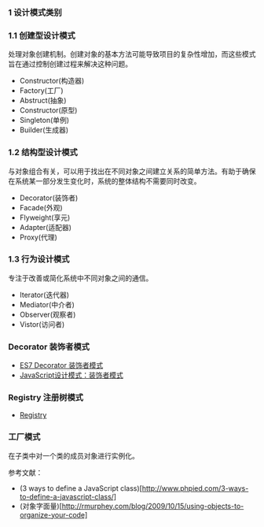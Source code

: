 ### 1 设计模式类别

### 1.1 创建型设计模式
处理对象创建机制。创建对象的基本方法可能导致项目的复杂性增加，而这些模式旨在通过控制创建过程来解决这种问题。

- Constructor(构造器)
- Factory(工厂)
- Abstruct(抽象)
- Constructor(原型)
- Singleton(单例)
- Builder(生成器)

### 1.2 结构型设计模式
与对象组合有关，可以用于找出在不同对象之间建立关系的简单方法。有助于确保在系统某一部分发生变化时，系统的整体结构不需要同时改变。

- Decorator(装饰者)
- Facade(外观)
- Flyweight(享元)
- Adapter(适配器)
- Proxy(代理)

### 1.3 行为设计模式
专注于改善或简化系统中不同对象之间的通信。

- Iterator(迭代器)
- Mediator(中介者)
- Observer(观察者)
- Vistor(访问者)

### Decorator 装饰者模式

* [ES7 Decorator 装饰者模式](http://taobaofed.org/blog/2015/11/16/es7-decorator/)
* [JavaScript设计模式：装饰者模式](http://www.codingserf.com/index.php/2015/05/javascript-design-patterns-decorator/)

### Registry 注册树模式

* [Registry](./registry)

### 工厂模式

在子类中对一个类的成员对象进行实例化。

参考文献：

* (3 ways to define a JavaScript class)[http://www.phpied.com/3-ways-to-define-a-javascript-class/]
* (对象字面量)[http://rmurphey.com/blog/2009/10/15/using-objects-to-organize-your-code]
